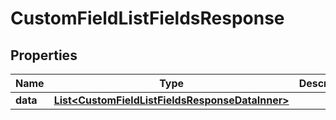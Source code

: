 

# CustomFieldListFieldsResponse


## Properties

| Name | Type | Description | Notes |
|------------ | ------------- | ------------- | -------------|
|**data** | [**List&lt;CustomFieldListFieldsResponseDataInner&gt;**](CustomFieldListFieldsResponseDataInner.md) |  |  [optional] |



